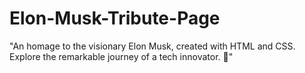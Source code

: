# Elon-Musk-Tribute-Page
"An homage to the visionary Elon Musk, created with HTML and CSS. Explore the remarkable journey of a tech innovator. 🚀"
